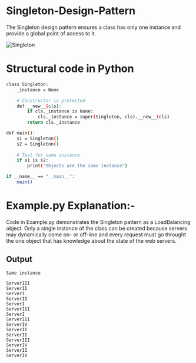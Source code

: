 # Singleton-Design-Pattern

The Singleton design pattern ensures a class has only one instance and provide a global point of access to it. 

![Singleton](https://github.com/user-attachments/assets/0efd494e-85c3-4b29-9381-5cddcf0079b6)

# Structural code in Python

```bash
class Singleton:
    _instance = None

    # Constructor is protected
    def __new__(cls):
        if cls._instance is None:
            cls._instance = super(Singleton, cls).__new__(cls)
        return cls._instance

def main():
    s1 = Singleton()
    s2 = Singleton()
    
    # Test for same instance
    if s1 is s2:
        print("Objects are the same instance")

if __name__ == "__main__":
    main()
```

# Example.py Explanation:-

Code in Example.py demonstrates the Singleton pattern as a LoadBalancing object. Only a single instance of the class can be created because servers may dynamically come on- or off-line and every request must go throught the one object that has knowledge about the state of the web servers.

## Output

```plaintext
Same instance

ServerIII
ServerII
ServerI
ServerII
ServerI
ServerIII
ServerI
ServerIII
ServerIV
ServerII
ServerII
ServerIII
ServerIV
ServerII
ServerIV
```
